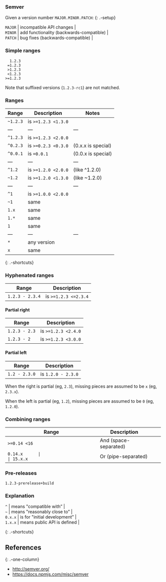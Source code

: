 ### Semver

Given a version number `MAJOR.MINOR.PATCH`: {: .-setup}

`MAJOR` | incompatible API changes |  
`MINOR` | add functionality (backwards-compatible) |  
`PATCH` | bug fixes (backwards-compatible) |

### Simple ranges

      1.2.3
     =1.2.3
     >1.2.3
     <1.2.3
    >=1.2.3

Note that suffixed versions (`1.2.3-rc1`) are not matched.

### Ranges

<table><thead><tr class="header"><th>Range</th><th>Description</th><th>Notes</th></tr></thead><tbody><tr class="odd"><td><code>~1.2.3</code></td><td>is <code>&gt;=1.2.3 &lt;1.3.0</code></td><td></td></tr><tr class="even"><td>—</td><td>—</td><td>—</td></tr><tr class="odd"><td><code>^1.2.3</code></td><td>is <code>&gt;=1.2.3 &lt;2.0.0</code></td><td></td></tr><tr class="even"><td><code>^0.2.3</code></td><td>is <code>&gt;=0.2.3 &lt;0.3.0</code></td><td>(0.x.x is special)</td></tr><tr class="odd"><td><code>^0.0.1</code></td><td>is <code>=0.0.1</code></td><td>(0.0.x is special)</td></tr><tr class="even"><td>—</td><td>—</td><td>—</td></tr><tr class="odd"><td><code>^1.2</code></td><td>is <code>&gt;=1.2.0 &lt;2.0.0</code></td><td>(like ^1.2.0)</td></tr><tr class="even"><td><code>~1.2</code></td><td>is <code>&gt;=1.2.0 &lt;1.3.0</code></td><td>(like ~1.2.0)</td></tr><tr class="odd"><td>—</td><td>—</td><td>—</td></tr><tr class="even"><td><code>^1</code></td><td>is <code>&gt;=1.0.0 &lt;2.0.0</code></td><td></td></tr><tr class="odd"><td><code>~1</code></td><td>same</td><td></td></tr><tr class="even"><td><code>1.x</code></td><td>same</td><td></td></tr><tr class="odd"><td><code>1.*</code></td><td>same</td><td></td></tr><tr class="even"><td><code>1</code></td><td>same</td><td></td></tr><tr class="odd"><td>—</td><td>—</td><td>—</td></tr><tr class="even"><td><code>*</code></td><td>any version</td><td></td></tr><tr class="odd"><td><code>x</code></td><td>same</td><td></td></tr></tbody></table>

{: .-shortcuts}

### Hyphenated ranges

<table><thead><tr class="header"><th>Range</th><th>Description</th></tr></thead><tbody><tr class="odd"><td><code>1.2.3 - 2.3.4</code></td><td>is <code>&gt;=1.2.3 &lt;=2.3.4</code></td></tr></tbody></table>

#### Partial right

<table><thead><tr class="header"><th>Range</th><th>Description</th></tr></thead><tbody><tr class="odd"><td><code>1.2.3 - 2.3</code></td><td>is <code>&gt;=1.2.3 &lt;2.4.0</code></td></tr><tr class="even"><td><code>1.2.3 - 2</code></td><td>is <code>&gt;=1.2.3 &lt;3.0.0</code></td></tr></tbody></table>

#### Partial left

<table><thead><tr class="header"><th>Range</th><th>Description</th></tr></thead><tbody><tr class="odd"><td><code>1.2 - 2.3.0</code></td><td>is <code>1.2.0 - 2.3.0</code></td></tr></tbody></table>

When the right is partial (eg, `2.3`), missing pieces are assumed to be `x` (eg, `2.3.x`).

When the left is partial (eg, `1.2`), missing pieces are assumed to be `0` (eg, `1.2.0`).

### Combining ranges

<table><thead><tr class="header"><th>Range</th><th>Description</th><th></th><th></th></tr></thead><tbody><tr class="odd"><td><code>&gt;=0.14 &lt;16</code></td><td>And (space-separated)</td><td></td><td></td></tr><tr class="even"><td><code>0.14.x      |                       | 15.x.x</code></td><td>Or (pipe-separated)</td><td></td><td></td></tr></tbody></table>

### Pre-releases

    1.2.3-prerelease+build

### Explanation

`^` | means "compatible with” |  
`~` | means "reasonably close to” |  
`0.x.x` | is for "initial development” |  
`1.x.x` | means public API is defined |

{: .-shortcuts}

References
----------

{: .-one-column}

-   <a href="http://semver.org/" class="uri">http://semver.org/</a>
-   <a href="https://docs.npmjs.com/misc/semver" class="uri">https://docs.npmjs.com/misc/semver</a>
